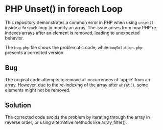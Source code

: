 # PHP Unset() in foreach Loop
This repository demonstrates a common error in PHP when using `unset()` inside a `foreach` loop to modify an array.  The issue arises from how PHP re-indexes arrays after an element is removed, leading to unexpected behavior.

The `bug.php` file shows the problematic code, while `bugSolution.php` presents a corrected version.

## Bug
The original code attempts to remove all occurrences of 'apple' from an array. However, due to the re-indexing of the array after `unset()`, some elements might not be removed. 

## Solution
The corrected code avoids the problem by iterating through the array in reverse order, or using alternative methods like array_filter().